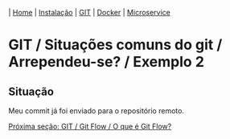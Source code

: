 | [Home](/handson_microservice) | [Instalação](/handson_microservice/instalacao) | [GIT](/handson_microservice/git) | [Docker](/handson_microservice/docker) | [Microservice](/handson_microservice/microservice)

# GIT / Situações comuns do git / Arrependeu-se? / Exemplo 2

## Situação

Meu commit já foi enviado para o repositório remoto.

[Próxima seção: GIT / Git Flow / O que é Git Flow?](../gitflow/o-que-e-git-flow.md)